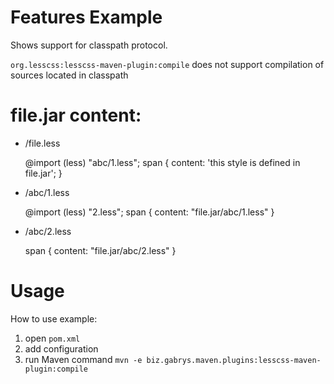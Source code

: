# Features Example
Shows support for classpath protocol.

`org.lesscss:lesscss-maven-plugin:compile` does not support compilation of sources located in classpath

# file.jar content:
* /file.less

    @import (less) "abc/1.less";
    span {
        content: 'this style is defined in file.jar';
    }

* /abc/1.less

    @import (less) "2.less";
    span {
        content: "file.jar/abc/1.less"
    }

* /abc/2.less

    span {
        content: "file.jar/abc/2.less"
    }

# Usage
How to use example:

1. open `pom.xml`
2. add configuration
3. run Maven command `mvn -e biz.gabrys.maven.plugins:lesscss-maven-plugin:compile`